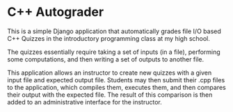 C++ Autograder
=============

This is a simple Django application that automatically grades file I/O based C++ Quizzes in the introductory programming class at my high school.

The quizzes essentially require taking a set of inputs (in a file), performing some computations, and then writing a set of outputs to another file.

This application allows an instructor to create new quizzes with a given input file and expected output file.  Students may then submit their .cpp files to the application, which compiles them, executes them, and then compares their output with the expected file.  The result of this comparison is then added to an administrative interface for the instructor.
